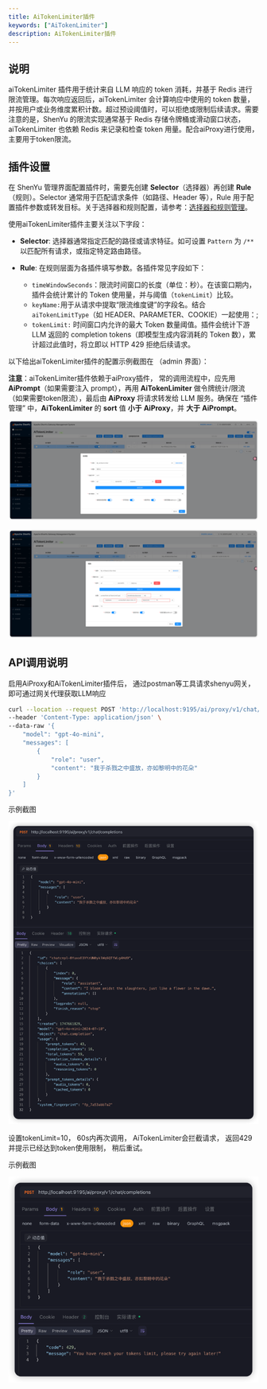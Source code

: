 ```yaml
---
title: AiTokenLimiter插件
keywords: ["AiTokenLimiter"]
description: AiTokenLimiter插件
---
```



## 说明

aiTokenLimiter 插件用于统计来自 LLM 响应的 token 消耗，并基于 Redis 进行限流管理。每次响应返回后，aiTokenLimiter 会计算响应中使用的 token 数量，并按用户或业务维度累积计数。超过预设阈值时，可以拒绝或限制后续请求。需要注意的是，ShenYu 的限流实现通常基于 Redis 存储令牌桶或滑动窗口状态，aiTokenLimiter 也依赖 Redis 来记录和检查 token 用量。配合aiProxy进行使用， 主要用于token限流。

## 插件设置

在 ShenYu 管理界面配置插件时，需要先创建 **Selector**（选择器）再创建 **Rule**（规则）。Selector 通常用于匹配请求条件（如路径、Header 等），Rule 用于配置插件参数或转发目标。关于选择器和规则配置，请参考：[选择器和规则管理](../../user-guide/admin-usage/selector-and-rule)。

使用aiTokenLimiter插件主要关注以下字段：

- **Selector**: 选择器通常指定匹配的路径或请求特征。如可设置 `Pattern` 为 `/**` 以匹配所有请求，或指定特定路由路径。
- **Rule**: 在规则层面为各插件填写参数。各插件常见字段如下：

  - `timeWindowSeconds`：限流时间窗口的长度（单位：秒）。在该窗口期内，插件会统计累计的 Token 使用量，并与阈值（`tokenLimit`）比较。
  - `keyName:`用于从请求中提取“限流维度键”的字段名。结合 `aiTokenLimitType`（如 HEADER、PARAMETER、COOKIE）一起使用：;
  - `tokenLimit:` 时间窗口内允许的最大 Token 数量阈值。插件会统计下游 LLM 返回的 completion tokens（即模型生成内容消耗的 Token 数），累计超过此值时，将立即以 HTTP 429 拒绝后续请求。

以下给出aiTokenLimiter插件的配置示例截图在 （admin 界面）：

**注意**：aiTokenLimiter插件依赖于aiProxy插件， 常的调用流程中，应先用 **AiPrompt**（如果需要注入 prompt），再用 **AiTokenLimiter** 做令牌统计/限流（如果需要token限流），最后由 **AiProxy** 将请求转发给 LLM 服务。确保在 “插件管理” 中，**AiTokenLimiter** 的 **sort** 值 **小于** **AiProxy**，并 **大于** **AiPrompt**。

![](/img/shenyu/plugin/ai-token-limiter/ai-token-limiter-selector-zh.png)

![ai-proxy-rule-zh](/img/shenyu/plugin/ai-token-limiter/ai-token-limiter-rule-zh.png)



## API调用说明

启用AiProxy和AiTokenLimiter插件后， 通过postman等工具请求shenyu网关， 即可通过网关代理获取LLM响应

```bash
curl --location --request POST 'http://localhost:9195/ai/proxy/v1/chat/completions' \
--header 'Content-Type: application/json' \
--data-raw '{
    "model": "gpt-4o-mini",
    "messages": [
        {
            "role": "user",
            "content": "我于杀戮之中盛放，亦如黎明中的花朵"
        }
    ]
}'
```

示例截图

![ai-proxy-api](/img/shenyu/plugin/ai-token-limiter/ai-token-limiter-api-before.png)

设置tokenLimit=10， 60s内再次调用， AiTokenLimiter会拦截请求， 返回429并提示已经达到token使用限制， 稍后重试。

示例截图

![ai-proxy-api](/img/shenyu/plugin/ai-token-limiter/ai-token-limiter-api-after.png)
